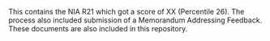This contains the NIA R21 which got a score of XX (Percentile 26). The process also included submission of a Memorandum Addressing Feedback. These documents are also included in this repository. 
